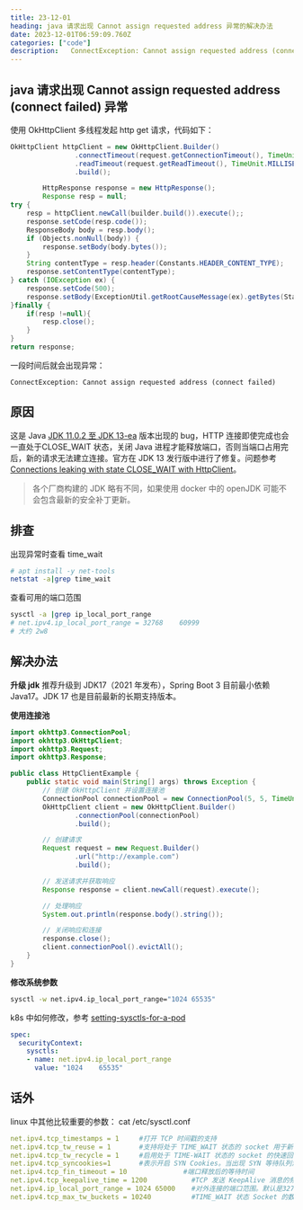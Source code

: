 ```yaml
---
title: 23-12-01
heading: java 请求出现 Cannot assign requested address 异常的解决办法
date: 2023-12-01T06:59:09.760Z
categories: ["code"]
description:   ConnectException: Cannot assign requested address (connect failed)
---
```


## java 请求出现 Cannot assign requested address (connect failed) 异常

使用 OkHttpClient 多线程发起 http get 请求，代码如下：
```java
OkHttpClient httpClient = new OkHttpClient.Builder()
                .connectTimeout(request.getConnectionTimeout(), TimeUnit.MILLISECONDS)
                .readTimeout(request.getReadTimeout(), TimeUnit.MILLISECONDS)
                .build();

        HttpResponse response = new HttpResponse();
        Response resp = null;
try {
	resp = httpClient.newCall(builder.build()).execute();;
	response.setCode(resp.code());
	ResponseBody body = resp.body();
	if (Objects.nonNull(body)) {
		response.setBody(body.bytes());
	}
	String contentType = resp.header(Constants.HEADER_CONTENT_TYPE);
	response.setContentType(contentType);
} catch (IOException ex) {
	response.setCode(500);
	response.setBody(ExceptionUtil.getRootCauseMessage(ex).getBytes(StandardCharsets.UTF_8));
}finally {
	if(resp !=null){
		resp.close();
	}
}
return response;
```

一段时间后就会出现异常：
```
ConnectException: Cannot assign requested address (connect failed)
```

## 原因

这是 Java [JDK 11.0.2 至 JDK 13-ea](https://bugs.openjdk.org/browse/JDK-8221395) 版本出现的 bug，HTTP 连接即使完成也会一直处于CLOSE_WAIT 状态，关闭 Java 进程才能释放端口，否则当端口占用完后，新的请求无法建立连接。官方在 JDK 13 发行版中进行了修复。问题参考 [Connections leaking with state CLOSE_WAIT with HttpClient](https://stackoverflow.com/questions/55271192/connections-leaking-with-state-close-wait-with-httpclient)。

> 各个厂商构建的 JDK 略有不同，如果使用 docker 中的 openJDK 可能不会包含最新的安全补丁更新。

## 排查
出现异常时查看 time_wait
```bash
# apt install -y net-tools
netstat -a|grep time_wait

```

查看可用的端口范围
```bash
sysctl -a |grep ip_local_port_range
# net.ipv4.ip_local_port_range = 32768    60999
# 大约 2w8

```




## 解决办法

**升级 jdk**
推荐升级到 JDK17（2021 年发布），Spring Boot 3 目前最小依赖 Java17。JDK 17 也是目前最新的长期支持版本。


**使用连接池**
```java
import okhttp3.ConnectionPool;
import okhttp3.OkHttpClient;
import okhttp3.Request;
import okhttp3.Response;

public class HttpClientExample {
    public static void main(String[] args) throws Exception {
        // 创建 OkHttpClient 并设置连接池
        ConnectionPool connectionPool = new ConnectionPool(5, 5, TimeUnit.MINUTES);
        OkHttpClient client = new OkHttpClient.Builder()
                .connectionPool(connectionPool)
                .build();

        // 创建请求
        Request request = new Request.Builder()
                .url("http://example.com")
                .build();

        // 发送请求并获取响应
        Response response = client.newCall(request).execute();

        // 处理响应
        System.out.println(response.body().string());

        // 关闭响应和连接
        response.close();
        client.connectionPool().evictAll();
    }
}

```



**修改系统参数**

```bash
sysctl -w net.ipv4.ip_local_port_range="1024 65535"
```

k8s 中如何修改，参考 [setting-sysctls-for-a-pod](https://kubernetes.io/docs/tasks/administer-cluster/sysctl-cluster/#setting-sysctls-for-a-pod)
```yaml
spec:
  securityContext:
    sysctls:
    - name: net.ipv4.ip_local_port_range
      value: "1024    65535"  
```






## 话外

linux 中其他比较重要的参数：
cat /etc/sysctl.conf 
```yaml
net.ipv4.tcp_timestamps = 1     #打开 TCP 时间戳的支持
net.ipv4.tcp_tw_reuse = 1       #支持将处于 TIME_WAIT 状态的 socket 用于新的 TCP 连接
net.ipv4.tcp_tw_recycle = 1     #启用处于 TIME-WAIT 状态的 socket 的快速回收
net.ipv4.tcp_syncookies=1       #表示开启 SYN Cookies。当出现 SYN 等待队列溢出时，启用 cookie 来处理，可防范少量的 SYN 攻击。默认为0
net.ipv4.tcp_fin_timeout = 10              #端口释放后的等待时间
net.ipv4.tcp_keepalive_time = 1200           #TCP 发送 KeepAlive 消息的频度。缺省是2小时，改为20分钟
net.ipv4.ip_local_port_range = 1024 65000    #对外连接的端口范围。默认是32768至61000，改为1024至65000
net.ipv4.tcp_max_tw_buckets = 10240          #TIME_WAIT 状态 Socket 的数量限制，如果超过了这个数量，新来的 TIME_WAIT 套接字会被直接释放，默认值是180000。适当地降低该参数可以减小处于 TIME_WAIT 状态 Socket 的数量
```

